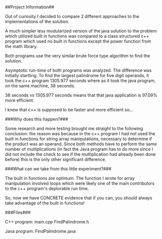 
##Project Information##

Out of curiosity I decided to compare 2 different approaches to the implementations of the solution. 

A much simpler less modularized version of the java solution to the problem which utilized built in functions was compared to a class structured c++ program which used no built in functions except the power function from the math library. 

Both programs use the very similar brute force type algorithm to find the solution. 

Asymptotic run-time of both programs was analyzed. The difference was initially startling. To find the largest palindrome for  five digit operands, it took the c++ program 1305.977 seconds where as it took the java program, on the same machine, 38 seconds. 

38 seconds vs 1305.977 seconds means that that java application is 97.09% more efficient. 

I knew that c++ is supposed to be faster and more efficient so… 

###Why does this happen?###

Some research and more testing brought me straight to the following conclusion: the reason was because in the c++ program I had not used the built in functions for string array manipulations, necessary to determine if the product was an operand. Since both methods have to perform the same number of multiplications (in fact the Java program has to do more since I did not include the check to see if the multiplication had already been done before) this is the only other significant difference. 

###What can we take from this little experiment?###

The built in functions are optimum. The function I wrote for array manipulation involved loops which were likely one of the main contributors to the c++ program's deplorable run time. 

So, now we have CONCRETE evidence that if you can, you should always take advantage of the built in functions!


###Files###


C++ program: main.cpp FindPalindrome.h 

Java program: FindPalindrome.java
